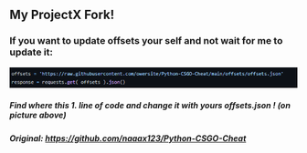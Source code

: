 ## My ProjectX Fork!

### If you want to update offsets your self and not wait for me to update it:
![example](/pics/example.png/)
##### Find where this 1. line of code and change it with yours offsets.json ! (on picture above) 

##### Original: https://github.com/naaax123/Python-CSGO-Cheat
